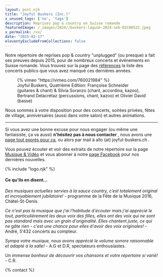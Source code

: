 ```yaml
---
layout: post.njk
title: "Joyful Buskers (Inc.)"
x_unused_tags: ['no', 'tags']
description: Reprises pop & country en Suisse romande
featuredImage: /_images/2024//buskers-lagune-2024-seb-DSC00522.jpeg
x_permalink: /xx/
date: "2015-02-17"
eleventyExcludeFromCollections: false
---
```


Notre répertoire de reprises pop & country "unplugged" (ou presque) a fait ses preuves depuis 2015, pour de nombreux concerts et événements en Suisse romande. Vous trouvez sur la page des [références](https://joyful-buskers.ch/references/) la liste des concerts publics que vous avez manqué ces dernières années.

<figure>
{% vimeo "https://vimeo.com/760021984" %}
<figcaption>
Joyful Buskers, Quatrième Edition: Françoise Schneider (guitares & chant) & Silvia Soranzo (chant, accordina, kazoo), Bertrand Delacrétaz (percussions, chant, kazoo) et Olivier David (basse)
</figcaption>
</figure>

Nous sommes à votre disposition pour des concerts, soirées privées, fêtes de village, anniversaires (aussi dans votre salon) et autres animations.

* * *

Si vous avez une bonne excuse pour nous engager (ou même une fantaisiste, ça va aussi) **n'hésitez pas à nous contacter** , nous avons une [page tout exprès pour ça](http://joyful-buskers.ch/allo-les-buskers/), ou alors par mail à allo (at) joyful-buskers.ch .

Vous pouvez écouter et voir des extraits de notre répertoire sur la page [Musique & Vidéo](https://joyful-buskers.ch/album2016/) et vous abonner à notre [page Facebook](http://facebook.com/joyful.buskers.inc) pour nos dernières nouvelles.

{% include "logo.njk" %}

#### Ce qu'ils en disent...

_Des musiques actuelles servies à la sauce country, c’est totalement original et incroyablement jubilatoire! -_ programme de la Fête de la Musique 2016, Châtel-St-Denis.

_Ce n'est pas la musique que j'ai l'habitude d'écouter mais j'ai apprécié le tout, particulièrement les deux voix des filles, elles ont des voix qui ne sont pas standard mais avec un grain d'originalité. Elles chantent juste, ce qui ne gâte rien - c'est une chance pour elles d'avoir des voix originales! -_ André, 5'432 concerts au compteur.

_Sympa votre musique, nous avons apprécié le volume sonore raisonnable et adapté à la salle! -_ A.G et D.R, spectateurs enthousiastes.

_Un immense bonheur de découvrir vos chansons et votre répertoire si varié!_ - C.R.

{% contact %}
